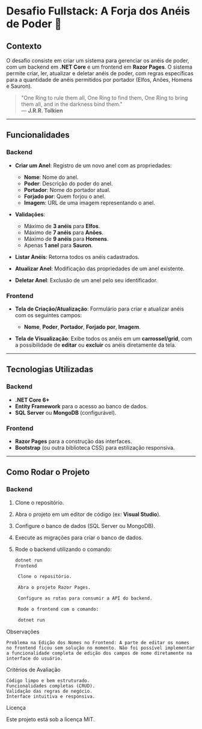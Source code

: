 # Desafio Fullstack: A Forja dos Anéis de Poder 💍

## Contexto

O desafio consiste em criar um sistema para gerenciar os anéis de poder, com um backend em **.NET Core** e um frontend em **Razor Pages**. O sistema permite criar, ler, atualizar e deletar anéis de poder, com regras específicas para a quantidade de anéis permitidos por portador (Elfos, Anões, Homens e Sauron).

> "One Ring to rule them all, One Ring to find them, One Ring to bring them all, and in the darkness bind them."  
> — **J.R.R. Tolkien**

---

## Funcionalidades

### Backend

- **Criar um Anel**: Registro de um novo anel com as propriedades:

  - **Nome**: Nome do anel.
  - **Poder**: Descrição do poder do anel.
  - **Portador**: Nome do portador atual.
  - **Forjado por**: Quem forjou o anel.
  - **Imagem**: URL de uma imagem representando o anel.

- **Validações**:

  - Máximo de **3 anéis** para **Elfos**.
  - Máximo de **7 anéis** para **Anões**.
  - Máximo de **9 anéis** para **Homens**.
  - Apenas **1 anel** para **Sauron**.

- **Listar Anéis**: Retorna todos os anéis cadastrados.

- **Atualizar Anel**: Modificação das propriedades de um anel existente.

- **Deletar Anel**: Exclusão de um anel pelo seu identificador.

### Frontend

- **Tela de Criação/Atualização**: Formulário para criar e atualizar anéis com os seguintes campos:

  - **Nome**, **Poder**, **Portador**, **Forjado por**, **Imagem**.

- **Tela de Visualização**: Exibe todos os anéis em um **carrossel/grid**, com a possibilidade de **editar** ou **excluir** os anéis diretamente da tela.

---

## Tecnologias Utilizadas

### Backend

- **.NET Core 6+**
- **Entity Framework** para o acesso ao banco de dados.
- **SQL Server** ou **MongoDB** (configurável).

### Frontend

- **Razor Pages** para a construção das interfaces.
- **Bootstrap** (ou outra biblioteca CSS) para estilização responsiva.

---

## Como Rodar o Projeto

### Backend

1. Clone o repositório.
2. Abra o projeto em um editor de código (ex: **Visual Studio**).
3. Configure o banco de dados (SQL Server ou MongoDB).
4. Execute as migrações para criar o banco de dados.
5. Rode o backend utilizando o comando:

   ```bash
   dotnet run
   Frontend

    Clone o repositório.

    Abra o projeto Razor Pages.

    Configure as rotas para consumir a API do backend.

    Rode o frontend com o comando:

    dotnet run
   ```

Observações

    Problema na Edição dos Nomes no Frontend: A parte de editar os nomes no frontend ficou sem solução no momento. Não foi possível implementar a funcionalidade completa de edição dos campos de nome diretamente na interface do usuário.

Critérios de Avaliação

    Código limpo e bem estruturado.
    Funcionalidades completas (CRUD).
    Validação das regras de negócio.
    Interface intuitiva e responsiva.

Licença

Este projeto está sob a licença MIT.
